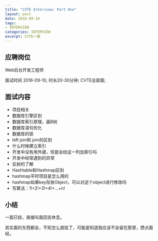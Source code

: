 ```yaml
---
title: "CVTE Interview: Part One"
layout: post
date: 2016-09-10
tags:
- INTERVIEW
categories: INTERVIEW
excerpt: CVTE一面
---
```


## 应聘岗位

Web后台开发工程师

面试时间 2016-09-10, 时长20-30分钟; CVTE总部面;


## 面试内容

- 项目相关
- 数据库引擎区别
- 数据库索引原理，画B树
- 数据库语句优化
- 数据库的锁
- left join和 join的区别
- 什么时候建立索引
- 开发中没有用外键，但是会给这一列加索引吗
- 开发中经常遇到的异常
- 反射的了解
- Hashtable和Hashmap区别
- hashmap平时项目是怎么用的
- hashmap如果key存放Object，可以对这个object进行修改吗
- 写算法：1!+2!+3!+4!+...+n!


## 小结

一面已挂，直接叫我回去休息。

其实面的东西都会，不知怎么就挂了，可能是知道我应该不会留在那里，攒点面经。